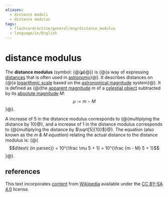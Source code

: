 ```yaml
---
aliases:
  - distance moduli
  - distance modulus
tags:
  - flashcard/active/general/eng/distance_modulus
  - language/in/English
---
```


# distance modulus

The __distance modulus__ (symbol: {@{___μ___}@}) is {@{a way of expressing [distances](distance.md) that is often used in [astronomy](astronomy.md)}@}. It describes distances on {@{a [logarithmic scale](logarithmic%20scale.md) based on the [astronomical magnitude](magnitude%20(astronomy).md) system}@}. It is defined as {@{the [apparent magnitude](apparent%20magnitude.md) $m$ of a [celestial object](astronomical%20object.md) subtracted by its [absolute magnitude](absolute%20magnitude.md) $M$: $$\mu := m - M$$}@}. <!--SR:!2028-05-04,1069,350!2027-05-23,785,330!2029-03-24,1326,350!2028-06-25,1110,350-->

A increase of 5 in the distance modulus corresponds to {@{multiplying the distance by 10}@}, and a increase of 1 in the distance modulus corresponds to {@{multiplying the distance by $\sqrt[5]{10}$}@}. The equation (also known as the _m & M equation_) relating the actual distance to the distance modulus is: {@{$$d\text{ (in parsec)} = 10^{\frac \mu 5 + 1} = 10^{\frac {m - M} 5 + 1}$$}@}. <!--SR:!2027-09-24,869,330!2026-07-16,493,310!2028-06-15,1100,350-->

## references

This text incorporates [content](https://en.wikipedia.org/wiki/distance_modulus) from [Wikipedia](Wikipedia.md) available under the [CC BY-SA 4.0](https://creativecommons.org/licenses/by-sa/4.0/) license.
